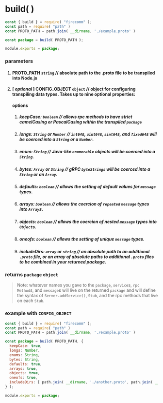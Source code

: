 # build( )
```javascript
const { build } = require( "firecomm" );
const path = require( "path" )
const PROTO_PATH = path.join( __dirname, './example.proto' )

const package = build( PROTO_PATH );

module.exports = package;
```

### parameters

1. #### PROTO_PATH `string` // absolute path to the .proto file to be transpiled into Node.js

2. #### [ *optional* ] CONFIG_OBJECT `object` // object for configuring transpiling data types. Takes up to nine optional properties:
    #### options

    1. ##### keepCase: `boolean` // allows rpc methods to have strict camelCasing or PascalCasing within the transpiled `package`
    2. ##### longs: `String` or `Number` // `int64`s, `uint64`s, `sint64`s, and `fixed64`s will be coerced into a `String` or a `Number`.
    3. ##### enum: `String` // Java-like `enumerable` objects will be coerced into a `String`.
    4. ##### bytes: `Array` or `String` // gRPC `byteStrings` will be coerced into a `String` or an `Array`. 
    5. ##### defaults: `boolean` // allows the setting of default values for `message` types.
    6. ##### arrays: `boolean` // allows the coercion of `repeated` `message` types into `Array`s.
    7. ##### objects: `boolean` // allows the coercion of nested `message` types into `Object`s. 
    8. ##### oneofs: `boolean` // allows the setting of unique `message` types.
    9. ##### includeDirs: `array` or `string` // an absolute path to an additional `.proto` file, or an array of absolute paths to additional `.proto` files to be combined in your returned package.

### returns `package` `object`

> Note: whatever names you gave to the `package`, `service`s, `rpc Method`s, and `message`s will live on the returned `package` and will define the syntax of `Server.addService()`, `Stub`, and the rpc methods that live on each `Stub`.

### example with `CONFIG_OBJECT`

```javascript
const { build } = require( "firecomm" );
const path = require( "path" )
const PROTO_PATH = path.join( __dirname, './example.proto' )

const package = build( PROTO_PATH, {
  keepCase: true,
  longs: Number,
  enums: String,
  bytes: String,
  defaults: true,
  arrays: true,
  objects: true,
  oneofs: true,
  includeDirs: [ path.join( __dirname, './another.proto', path.join( __dirname, './customHealthCheck.proto ) ],
} );

module.exports = package;
```
